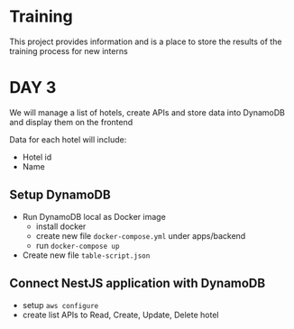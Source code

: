 # Training

This project provides information and is a place to store the results of the training process for new interns

# DAY 3

We will manage a list of hotels, create APIs and store data into DynamoDB and display them on the frontend

Data for each hotel will include:
- Hotel id
- Name

## Setup DynamoDB
- Run DynamoDB local as Docker image
  - install docker
  - create new file `docker-compose.yml` under apps/backend
  - run `docker-compose up`
- Create new file `table-script.json`

## Connect NestJS application with DynamoDB
- setup `aws configure`
- create list APIs to Read, Create, Update, Delete hotel
